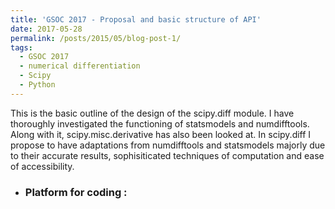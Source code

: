 ```yaml
---
title: 'GSOC 2017 - Proposal and basic structure of API'
date: 2017-05-28
permalink: /posts/2015/05/blog-post-1/
tags:
  - GSOC 2017
  - numerical differentiation
  - Scipy
  - Python 
---
```


This is the basic outline of the design of the scipy.diff module. I have thoroughly investigated the functioning of statsmodels and numdifftools. Along with it, scipy.misc.derivative has also been looked at. In scipy.diff I propose to have adaptations from numdifftools and statsmodels majorly due to their accurate results, sophisiticated techniques of computation and ease of accessibility. 

* ### Platform for coding :
